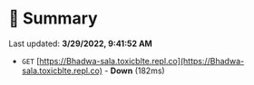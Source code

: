 # 📖 Summary
Last updated: **3/29/2022, 9:41:52 AM**

- `GET` [https://Bhadwa-sala.toxicblte.repl.co](https://Bhadwa-sala.toxicblte.repl.co) - **Down** (182ms)
